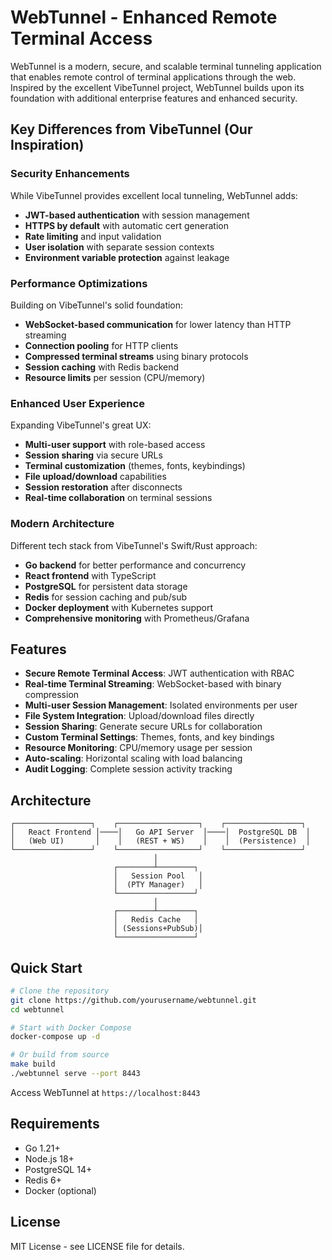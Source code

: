 # WebTunnel - Enhanced Remote Terminal Access

WebTunnel is a modern, secure, and scalable terminal tunneling application that enables remote control of terminal applications through the web. Inspired by the excellent VibeTunnel project, WebTunnel builds upon its foundation with additional enterprise features and enhanced security.

## Key Differences from VibeTunnel (Our Inspiration)

### Security Enhancements
While VibeTunnel provides excellent local tunneling, WebTunnel adds:
- **JWT-based authentication** with session management
- **HTTPS by default** with automatic cert generation
- **Rate limiting** and input validation
- **User isolation** with separate session contexts
- **Environment variable protection** against leakage

### Performance Optimizations  
Building on VibeTunnel's solid foundation:
- **WebSocket-based communication** for lower latency than HTTP streaming
- **Connection pooling** for HTTP clients
- **Compressed terminal streams** using binary protocols
- **Session caching** with Redis backend
- **Resource limits** per session (CPU/memory)

### Enhanced User Experience
Expanding VibeTunnel's great UX:
- **Multi-user support** with role-based access
- **Session sharing** via secure URLs
- **Terminal customization** (themes, fonts, keybindings)
- **File upload/download** capabilities
- **Session restoration** after disconnects
- **Real-time collaboration** on terminal sessions

### Modern Architecture
Different tech stack from VibeTunnel's Swift/Rust approach:
- **Go backend** for better performance and concurrency
- **React frontend** with TypeScript
- **PostgreSQL** for persistent data storage
- **Redis** for session caching and pub/sub
- **Docker deployment** with Kubernetes support
- **Comprehensive monitoring** with Prometheus/Grafana

## Features

- **Secure Remote Terminal Access**: JWT authentication with RBAC
- **Real-time Terminal Streaming**: WebSocket-based with binary compression
- **Multi-user Session Management**: Isolated environments per user
- **File System Integration**: Upload/download files directly
- **Session Sharing**: Generate secure URLs for collaboration
- **Custom Terminal Settings**: Themes, fonts, and key bindings
- **Resource Monitoring**: CPU/memory usage per session
- **Auto-scaling**: Horizontal scaling with load balancing
- **Audit Logging**: Complete session activity tracking

## Architecture

```
┌─────────────────┐    ┌──────────────────┐    ┌─────────────────┐
│   React Frontend │────│   Go API Server  │────│  PostgreSQL DB  │
│   (Web UI)       │    │   (REST + WS)    │    │  (Persistence)  │
└─────────────────┘    └──────────────────┘    └─────────────────┘
                                │
                       ┌────────┴────────┐
                       │   Session Pool   │
                       │  (PTY Manager)   │
                       └─────────────────┘
                                │
                       ┌────────┴────────┐
                       │   Redis Cache   │
                       │ (Sessions+PubSub)│
                       └─────────────────┘
```

## Quick Start

```bash
# Clone the repository
git clone https://github.com/yourusername/webtunnel.git
cd webtunnel

# Start with Docker Compose
docker-compose up -d

# Or build from source
make build
./webtunnel serve --port 8443
```

Access WebTunnel at `https://localhost:8443`

## Requirements

- Go 1.21+
- Node.js 18+
- PostgreSQL 14+
- Redis 6+
- Docker (optional)

## License

MIT License - see LICENSE file for details.
